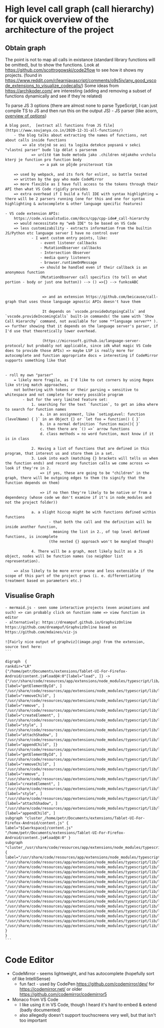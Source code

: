 # High level call graph (call hierarchy) for quick overview of the architecture of the project
## Obtain graph
The point is not to map all calls in existance (standard library functions will be omitted),
but to show the functions.
Look at https://github.com/scottrogowski/code2flow to see how it shows my projects.
(found in https://www.reddit.com/r/learnjavascript/comments/o9s5iv/any_good_vscode_extensions_to_visualize_codecalls/)
Some ideas from https://archikoder.com/ are interesting
(adding and removing a subset of functions dynamically and see if they're related)

To parse JS 3 options (there are almost none to parse TypeScript, I can just compile TS to JS and then run this on the output JS)
    - JS parser (like acorn, [overview of options](https://medium.com/@yuexing0921/a-brief-introduction-of-various-javascript-parsers-103e32c4d7d2))

    A blog post,  [extract all functions from JS file](https://www.soujanya.co.in/2020-12-31-all-functions/)
        - the blog talks about extracting the names of functions, not about calls inside functions
            => ale stejně se asi ta logika detekce popsaná v sekci "vlastní parser" bude líp dělat s parserem
                => určitě tam bude metoda jako .children nějakého vrcholu který je function pro function body
                    => a pak se půjde proiterovat tím

        => used by webpack, and its fork for eslint, so battle tested
        => written by the guy who made CodeMirror
        => more flexible as I have full access to the tokens through their API then what VS Code rigidly provides
        => extra overhead if I build a full IDE with syntax highlighting = there will be 2 parsers running (one for this and one for syntax highlighting & autocomplete & other language specific features)

    - VS code extension APIs:
        https://code.visualstudio.com/docs/cpp/cpp-ide#_call-hierarchy
        => would necessitate my "web IDE" to be based on VS Code
        => less customizability - extracts information from the builtin JS/Python etc language server I have no control over
                - I want custom entry points, like:
                    - event listener callbacks
                    - MutationObserver callbacks
                    - Intersection Observer
                    - media query listeners
                    - browser.runtimeOnMessage
                    => should be handled even if their callback is an anonymous function 
                    (MutationObserver call specifics (to tell on what portion - body or just one button)) --> () =>{} --> funkceABC


                     => and an extension https://github.com/beicause/call-graph that uses those language agnostic APIs doesn't have them

                     It depends on `vscode.provideOutgoingCalls` and `vscode.provideIncomingCalls` built-in commands( the same with `Show Call Hierarchy` command, not available for some **language server** ). => further showing that it depends on the language server's parser, if I'd use that theoretically lower overhead. 
                     
                     (https://microsoft.github.io/language-server-protocol/ but probably not applicable, since idk what magic VS Code does to provide those APIs) => maybe LSP is really more for autocomplete and function appropriate docs = interesting if CodeMirror supports something like that
               

    - roll my own "parser" 
        = likely more fragile, as I'd like to cut corners by using Regex like string match approaches,
        not bothering with tokens or their parsing = sensitive to whitespace and not complete for every possible program
            - but for the very limited feature set:
                1. searching for the text `function`, to get an idea where to search for function names
                    a. in an assignment, like `setLogLevel: function (levelName) { }` in an Object {} or `let foo = function() { }`
                    b. in a normal definition `function main(){ }`
                    c. then there are `() =>` arrow functions
                    d. class methods = no word function, must know if it is in class

                2. Having a list of functions that are defined in this program, that interest us and store them in a set.
                3. Look into each (matching {} brackets will tells us when the function ends) and record any function calls we come across => look if they're in 2. 
                    => if yes, these are going to be "children" in the graph, there will be outgoing edges to them (to signify that the function depends on them)

                    => if no then they're likely to be native or from a dependency (whose code we don't examine if it's in node_modules and not the project folder))

                a. a slight hiccup might be with functions defined within functions
                        - that both the call and the definition will be inside another function,
                          meaning the list in 2., of top level defined functions, is incomplete
                        (the nested {} approach won't be mangled though)

                4. There will be a graph, most likely built as a JS object, nodes will be function names (so neighbor list representation).
        
        => also likely to be more error prone and less extensible if the scope of this part of the project grows (i. e. differentiating treatment based on parameters etc.)

## Visualise Graph
    - mermaid.js - seen some interactive projects (even animations and such) => can probably click on function name => view function in editor
    - alternatively: https://dreampuf.github.io/GraphvizOnline https://github.com/dreampuf/GraphvizOnline based on https://github.com/mdaines/viz-js

    ![Fairly nice output of graphviz](image.png) from the extension, 
    source text here:
    ```

    digraph  {
    rankdir="LR"
    {"/home/petr/Documents/extensions/Tablet-UI-For-Firefox-Android/content.js#load@4:0"[label="load", ]} -> {"/usr/share/code/resources/app/extensions/node_modules/typescript/lib/lib.dom.d.ts#getElementById@7862:4"[label="getElementById", ] "/usr/share/code/resources/app/extensions/node_modules/typescript/lib/lib.dom.d.ts#removeChild@17151:4"[label="removeChild", ] "/usr/share/code/resources/app/extensions/node_modules/typescript/lib/lib.dom.d.ts#remove@6175:4"[label="remove", ] "/usr/share/code/resources/app/extensions/node_modules/typescript/lib/lib.dom.d.ts#createElement@7701:4"[label="createElement", ] "/usr/share/code/resources/app/extensions/node_modules/typescript/lib/lib.dom.d.ts#style@8498:4"[label="style", ] "/usr/share/code/resources/app/extensions/node_modules/typescript/lib/lib.dom.d.ts#attachShadow@8316:4"[label="attachShadow", ] "/usr/share/code/resources/app/extensions/node_modules/typescript/lib/lib.dom.d.ts#appendChild@17097:4"[label="appendChild", ]}
    "/usr/share/code/resources/app/extensions/node_modules/typescript/lib/lib.dom.d.ts#getElementById@7862:4"[label="getElementById", ]
    "/usr/share/code/resources/app/extensions/node_modules/typescript/lib/lib.dom.d.ts#removeChild@17151:4"[label="removeChild", ]
    "/usr/share/code/resources/app/extensions/node_modules/typescript/lib/lib.dom.d.ts#remove@6175:4"[label="remove", ]
    "/usr/share/code/resources/app/extensions/node_modules/typescript/lib/lib.dom.d.ts#createElement@7701:4"[label="createElement", ]
    "/usr/share/code/resources/app/extensions/node_modules/typescript/lib/lib.dom.d.ts#style@8498:4"[label="style", ]
    "/usr/share/code/resources/app/extensions/node_modules/typescript/lib/lib.dom.d.ts#attachShadow@8316:4"[label="attachShadow", ]
    "/usr/share/code/resources/app/extensions/node_modules/typescript/lib/lib.dom.d.ts#appendChild@17097:4"[label="appendChild", ]
    subgraph "cluster_/home/petr/Documents/extensions/Tablet-UI-For-Firefox-Android/content.js" {
    label="${workspace}/content.js"
    "/home/petr/Documents/extensions/Tablet-UI-For-Firefox-Android/content.js#load@4:0" }
    subgraph "cluster_/usr/share/code/resources/app/extensions/node_modules/typescript/lib/lib.dom.d.ts" {
    label="/usr/share/code/resources/app/extensions/node_modules/typescript/lib/lib.dom.d.ts"
    "/usr/share/code/resources/app/extensions/node_modules/typescript/lib/lib.dom.d.ts#getElementById@7862:4" "/usr/share/code/resources/app/extensions/node_modules/typescript/lib/lib.dom.d.ts#removeChild@17151:4" "/usr/share/code/resources/app/extensions/node_modules/typescript/lib/lib.dom.d.ts#remove@6175:4" "/usr/share/code/resources/app/extensions/node_modules/typescript/lib/lib.dom.d.ts#createElement@7701:4" "/usr/share/code/resources/app/extensions/node_modules/typescript/lib/lib.dom.d.ts#style@8498:4" "/usr/share/code/resources/app/extensions/node_modules/typescript/lib/lib.dom.d.ts#attachShadow@8316:4" "/usr/share/code/resources/app/extensions/node_modules/typescript/lib/lib.dom.d.ts#appendChild@17097:4" "/usr/share/code/resources/app/extensions/node_modules/typescript/lib/lib.dom.d.ts#getElementById@7862:4" "/usr/share/code/resources/app/extensions/node_modules/typescript/lib/lib.dom.d.ts#removeChild@17151:4" "/usr/share/code/resources/app/extensions/node_modules/typescript/lib/lib.dom.d.ts#remove@6175:4" "/usr/share/code/resources/app/extensions/node_modules/typescript/lib/lib.dom.d.ts#createElement@7701:4" "/usr/share/code/resources/app/extensions/node_modules/typescript/lib/lib.dom.d.ts#style@8498:4" "/usr/share/code/resources/app/extensions/node_modules/typescript/lib/lib.dom.d.ts#attachShadow@8316:4" "/usr/share/code/resources/app/extensions/node_modules/typescript/lib/lib.dom.d.ts#appendChild@17097:4" }
    }
    ```

# Code Editor
- CodeMirror - seems lightweight, and has autocomplete (hopefully sort of like IntelliSense) 
    - fun fact - used by CodePen
    https://github.com/codemirror/dev/ for https://codemirror.net/ or older https://github.com/codemirror/codemirror5
- Monaco from VS Code 
    - I like using it in VS Code, though I heard it's hard to embed & extend (badly documented)
    - also allegedly doesn't support touchscreens very well, but that isn't too important

